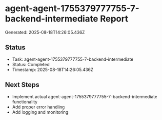 # agent-agent-1755379777755-7-backend-intermediate Report

Generated: 2025-08-18T14:26:05.436Z

## Status
- Task: agent-agent-1755379777755-7-backend-intermediate
- Status: Completed
- Timestamp: 2025-08-18T14:26:05.436Z

## Next Steps
- Implement actual agent-agent-1755379777755-7-backend-intermediate functionality
- Add proper error handling
- Add logging and monitoring
